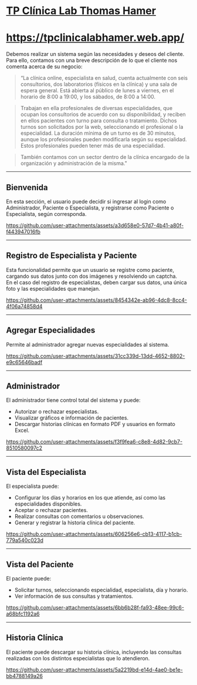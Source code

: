 # [TP Clínica Lab Thomas Hamer](https://tpclinicalabhamer.web.app/)
# https://tpclinicalabhamer.web.app/
Debemos realizar un sistema según las necesidades y deseos del cliente. Para ello, contamos con una breve descripción de lo que el cliente nos comenta acerca de su negocio:

> “La clínica online, especialista en salud, cuenta actualmente con seis consultorios, dos laboratorios (físicos en la clínica) y una sala de espera general. Está abierta al público de lunes a viernes, en el horario de 8:00 a 19:00, y los sábados, de 8:00 a 14:00. 

> Trabajan en ella profesionales de diversas especialidades, que ocupan los consultorios de acuerdo con su disponibilidad, y reciben en ellos pacientes con turno para consulta o tratamiento. Dichos turnos son solicitados por la web, seleccionando el profesional o la especialidad. La duración mínima de un turno es de 30 minutos, aunque los profesionales pueden modificarla según su especialidad. Estos profesionales pueden tener más de una especialidad. 

> También contamos con un sector dentro de la clínica encargado de la organización y administración de la misma."

---

## Bienvenida

En esta sección, el usuario puede decidir si ingresar al login como Administrador, Paciente o Especialista, y registrarse como Paciente o Especialista, según corresponda.

https://github.com/user-attachments/assets/a3d658e0-57d7-4b41-a80f-f443947016fb

---

## Registro de Especialista y Paciente

Esta funcionalidad permite que un usuario se registre como paciente, cargando sus datos junto con dos imágenes y resolviendo un captcha.  
En el caso del registro de especialistas, deben cargar sus datos, una única foto y las especialidades que manejan.

https://github.com/user-attachments/assets/8454342e-ab96-4dc8-8cc4-4f06a74858d4

---

## Agregar Especialidades

Permite al administrador agregar nuevas especialidades al sistema.

https://github.com/user-attachments/assets/31cc339d-13dd-4652-8802-e9c65646badf

---

## Administrador

El administrador tiene control total del sistema y puede:
- Autorizar o rechazar especialistas.
- Visualizar gráficos e información de pacientes.
- Descargar historias clínicas en formato PDF y usuarios en formato Excel.

https://github.com/user-attachments/assets/f3f9fea6-c8e8-4d82-9cb7-8510580097c2

---

## Vista del Especialista

El especialista puede:
- Configurar los días y horarios en los que atiende, así como las especialidades disponibles.
- Aceptar o rechazar pacientes.
- Realizar consultas con comentarios u observaciones.
- Generar y registrar la historia clínica del paciente.

https://github.com/user-attachments/assets/606256e6-cb13-4117-b1cb-779a540c023d

---

## Vista del Paciente

El paciente puede:
- Solicitar turnos, seleccionando especialidad, especialista, día y horario.
- Ver información de sus consultas y tratamientos.

https://github.com/user-attachments/assets/6bb6b28f-fa93-48ee-99c6-a68bfc1192a6

---

## Historia Clínica

El paciente puede descargar su historia clínica, incluyendo las consultas realizadas con los distintos especialistas que lo atendieron.

https://github.com/user-attachments/assets/5a2219bd-e14d-4ae0-be1e-bb4788149a26
